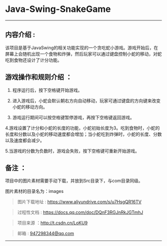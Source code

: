 # Java-Swing-SnakeGame
---
## 内容介绍 :
该项目是基于JavaSwing的相关功能实现的一个贪吃蛇小游戏。游戏开始后，在屏幕上会随机出现一个食物和炸弹，然后玩家可以通过键盘控制小蛇的移动，对蛇吃到食物还设计了计分功能。

## 游戏操作和规则介绍 ：
1. 程序运行后，按下空格键开始游戏。

2. 进入游戏后，小蛇会默认朝右方向自动移动，玩家可通过键盘的方向键来改变小蛇的移动方向。

3. 游戏运行期间可以按空格键暂停游戏，再按下空格键返回游戏。

4.游戏设置了计分和小蛇的长度的功能，小蛇初始长度为3。吃到食物时，小蛇的长度和分数以及小蛇的移动速度都会增加；当小蛇吃到炸弹时，小蛇的长度、分数以及速度都会减少。

5.当游戏的分数为负数时，游戏会失败，按下空格键可重新开始游戏。


## 备注 ：
项目中的图片素材需要手动下载，并放到Src目录下，与com目录同级。

图片素材的目录名为：images

>图片下载地址 : https://www.aliyundrive.com/s/u7HsgQR16TV

>过程性文档 : 
https://docs.qq.com/doc/DQnF3RGJnRkJGTmhJ

>项目来源 ：http://t.csdn.cn/LoKU9

>邮箱 : 947298344@qq.com

---
